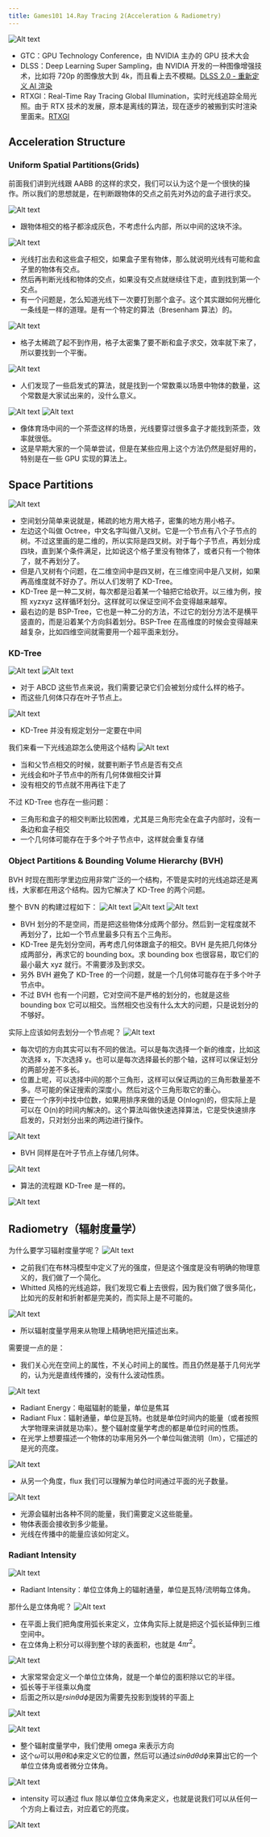 ```yaml
---
title: Games101 14.Ray Tracing 2(Acceleration & Radiometry)
---
```


![Alt text](image.png)

- GTC：GPU Technology Conference，由 NVIDIA 主办的 GPU 技术大会
- DLSS：Deep Learning Super Sampling，由 NVIDIA 开发的一种图像增强技术，比如将 720p 的图像放大到 4k，而且看上去不模糊。[DLSS 2.0 - 重新定义 AI 渲染](https://zhuanlan.zhihu.com/p/116211994)
- RTXGI：Real-Time Ray Tracing Global Illumination，实时光线追踪全局光照。由于 RTX 技术的发展，原本是离线的算法，现在逐步的被搬到实时渲染里面来。[RTXGI](https://developer.nvidia.com/rtxgi)

## Acceleration Structure

### Uniform Spatial Partitions(Grids)

前面我们讲到光线跟 AABB 的这样的求交，我们可以认为这个是一个很快的操作。所以我们的思想就是，在判断跟物体的交点之前先对外边的盒子进行求交。

![Alt text](image-1.png)

- 跟物体相交的格子都涂成灰色，不考虑什么内部，所以中间的这块不涂。

![Alt text](image-2.png)

- 光线打出去和这些盒子相交，如果盒子里有物体，那么就说明光线有可能和盒子里的物体有交点。
- 然后再判断光线和物体的交点，如果没有交点就继续往下走，直到找到第一个交点。
- 有一个问题是，怎么知道光线下一次要打到那个盒子。这个其实跟如何光栅化一条线是一样的道理。是有一个特定的算法（Bresenham 算法）的。

![Alt text](image-3.png)

- 格子太稀疏了起不到作用，格子太密集了要不断和盒子求交，效率就下来了，所以要找到一个平衡。

![Alt text](image-4.png)

- 人们发现了一些启发式的算法，就是找到一个常数乘以场景中物体的数量，这个常数是大家试出来的，没什么意义。

![Alt text](image-5.png)
![Alt text](image-6.png)

- 像体育场中间的一个茶壶这样的场景，光线要穿过很多盒子才能找到茶壶，效率就很低。
- 这是早期大家的一个简单尝试，但是在某些应用上这个方法仍然是挺好用的，特别是在一些 GPU 实现的算法上。

## Space Partitions

![Alt text](image-7.png)

- 空间划分简单来说就是，稀疏的地方用大格子，密集的地方用小格子。
- 左边这个叫做 Octree，中文名字叫做八叉树。它是一个节点有八个子节点的树。不过这里画的是二维的，所以实际是四叉树。对于每个子节点，再划分成四块，直到某个条件满足，比如说这个格子里没有物体了，或者只有一个物体了，就不再划分了。
- 但是八叉树有个问题，在二维空间中是四叉树，在三维空间中是八叉树，如果再高维度就不好办了。所以人们发明了 KD-Tree。
- KD-Tree 是一种二叉树，每次都是沿着某一个轴把它给砍开。以三维为例，按照 xyzxyz 这样循环划分。这样就可以保证空间不会变得越来越窄。
- 最右边的是 BSP-Tree，它也是一种二分的方法，不过它的划分方法不是横平竖直的，而是沿着某个方向斜着划分。BSP-Tree 在高维度的时候会变得越来越复杂，比如四维空间就需要用一个超平面来划分。

### KD-Tree

![Alt text](image-8.png)
![Alt text](image-9.png)

- 对于 ABCD 这些节点来说，我们需要记录它们会被划分成什么样的格子。
- 而这些几何体只存在叶子节点上。

![Alt text](image-10.png)

- KD-Tree 并没有规定划分一定要在中间

我们来看一下光线追踪怎么使用这个结构
![Alt text](image-11.png)

- 当和父节点相交的时候，就要判断子节点是否有交点
- 光线会和叶子节点中的所有几何体做相交计算
- 没有相交的节点就不用再往下走了

不过 KD-Tree 也存在一些问题：

- 三角形和盒子的相交判断比较困难，尤其是三角形完全在盒子内部时，没有一条边和盒子相交
- 一个几何体可能存在于多个叶子节点中，这样就会重复存储

### Object Partitions & Bounding Volume Hierarchy (BVH)

BVH 时现在图形学里边应用非常广泛的一个结构，不管是实时的光线追踪还是离线，大家都在用这个结构。因为它解决了 KD-Tree 的两个问题。

整个 BVN 的构建过程如下：
![Alt text](image-12.png)
![Alt text](image-13.png)
![Alt text](image-14.png)

- BVH 划分的不是空间，而是把这些物体分成两个部分。然后到一定程度就不再划分了，比如一个节点里最多只有五个三角形。
- KD-Tree 是先划分空间，再考虑几何体跟盒子的相交。BVH 是先把几何体分成两部分，再求它的 bounding box。求 bounding box 也很容易，取它们的最小最大 xyz 就行。不需要涉及到求交。
- 另外 BVH 避免了 KD-Tree 的一个问题，就是一个几何体可能存在于多个叶子节点中。
- 不过 BVH 也有一个问题，它对空间不是严格的划分的，也就是这些 bounding box 它可以相交。当然相交也没有什么太大的问题，只是说划分的不够好。

实际上应该如何去划分一个节点呢？
![Alt text](image-15.png)

- 每次切的方向其实可以有不同的做法。可以是每次选择一个新的维度，比如这次选择 x，下次选择 y。也可以是每次选择最长的那个轴，这样可以保证划分的两部分差不多长。
- 位置上呢，可以选择中间的那个三角形，这样可以保证两边的三角形数量差不多。尽可能的保证搜索的深度小。然后对这个三角形取它的重心。
- 要在一个序列中找中位数，如果用排序来做的话是 O(nlogn)的，但实际上是可以在 O(n)的时间内解决的。这个算法叫做快速选择算法，它是受快速排序启发的，只对划分出来的两边进行操作。

![Alt text](image-16.png)

- BVH 同样是在叶子节点上存储几何体。

![Alt text](image-17.png)

- 算法的流程跟 KD-Tree 是一样的。

![Alt text](image-18.png)

## Radiometry（辐射度量学）

为什么要学习辐射度量学呢？
![Alt text](image-19.png)

- 之前我们在布林冯模型中定义了光的强度，但是这个强度是没有明确的物理意义的，我们做了一个简化。
- Whitted 风格的光线追踪，我们发现它看上去很假，因为我们做了很多简化，比如光的反射和折射都是完美的，而实际上是不可能的。

![Alt text](image-20.png)

- 所以辐射度量学用来从物理上精确地把光描述出来。

需要提一点的是：

- 我们关心光在空间上的属性，不关心时间上的属性。而且仍然是基于几何光学的，认为光是直线传播的，没有什么波动性质。

![Alt text](image-21.png)

- Radiant Energy：电磁辐射的能量，单位是焦耳
- Radiant Flux：辐射通量，单位是瓦特。也就是单位时间内的能量（或者按照大学物理来讲就是功率）。整个辐射度量学考虑的都是单位时间的性质。
- 在光学上想要描述一个物体的功率用另外一个单位叫做流明（lm），它描述的是光的亮度。

![Alt text](image-22.png)

- 从另一个角度，flux 我们可以理解为单位时间通过平面的光子数量。

![Alt text](image-23.png)

- 光源会辐射出各种不同的能量，我们需要定义这些能量。
- 物体表面会接收到多少能量。
- 光线在传播中的能量应该如何定义。

### Radiant Intensity

![Alt text](image-24.png)

- Radiant Intensity：单位立体角上的辐射通量，单位是瓦特/流明每立体角。

那什么是立体角呢？
![Alt text](image-25.png)

- 在平面上我们把角度用弧长来定义，立体角实际上就是把这个弧长延伸到三维空间中。
- 在立体角上积分可以得到整个球的表面积，也就是 $4\pi r^2$。

![Alt text](image-26.png)

- 大家常常会定义一个单位立体角，就是一个单位的面积除以它的半径。
- 弧长等于半径乘以角度
- 后面之所以是$rsin\theta  d\phi$是因为需要先投影到旋转的平面上

![Alt text](image-27.png)

![Alt text](image-28.png)

- 整个辐射度量学中，我们使用 omega 来表示方向
- 这个$\omega$可以用$\theta$和$\phi$来定义它的位置，然后可以通过$sin\theta d\theta d\phi$来算出它的一个单位立体角或者微分立体角。

![Alt text](image-29.png)

- intensity 可以通过 flux 除以单位立体角来定义，也就是说我们可以从任何一个方向上看过去，对应着它的亮度。

![Alt text](image-30.png)
